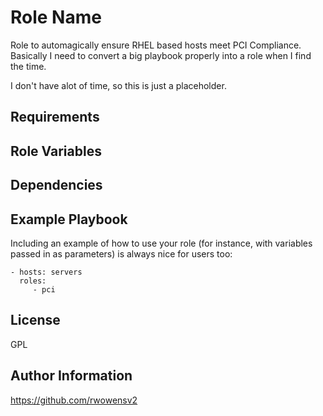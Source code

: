 Role Name
=========

Role to automagically ensure RHEL based hosts meet PCI Compliance.  Basically I need to convert
a big playbook properly into a role when I find the time.

I don't have alot of time, so this is just a placeholder.

Requirements
------------


Role Variables
--------------


Dependencies
------------


Example Playbook
----------------

Including an example of how to use your role (for instance, with variables passed in as parameters) is always nice for users too:

    - hosts: servers
      roles:
         - pci

License
-------

GPL

Author Information
------------------

https://github.com/rwowensv2
